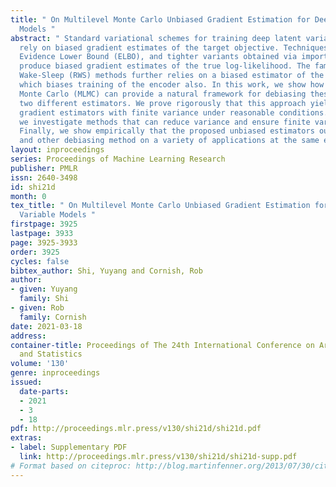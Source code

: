 ```yaml
---
title: " On Multilevel Monte Carlo Unbiased Gradient Estimation for Deep Latent Variable
  Models "
abstract: " Standard variational schemes for training deep latent variable models
  rely on biased gradient estimates of the target objective. Techniques based on the
  Evidence Lower Bound (ELBO), and tighter variants obtained via importance sampling,
  produce biased gradient estimates of the true log-likelihood. The family of Reweighted
  Wake-Sleep (RWS) methods further relies on a biased estimator of the inference objective,
  which biases training of the encoder also. In this work, we show how Multilevel
  Monte Carlo (MLMC) can provide a natural framework for debiasing these methods with
  two different estimators. We prove rigorously that this approach yields unbiased
  gradient estimators with finite variance under reasonable conditions. Furthermore,
  we investigate methods that can reduce variance and ensure finite variance in practice.
  Finally, we show empirically that the proposed unbiased estimators outperform IWAE
  and other debiasing method on a variety of applications at the same expected cost. "
layout: inproceedings
series: Proceedings of Machine Learning Research
publisher: PMLR
issn: 2640-3498
id: shi21d
month: 0
tex_title: " On Multilevel Monte Carlo Unbiased Gradient Estimation for Deep Latent
  Variable Models "
firstpage: 3925
lastpage: 3933
page: 3925-3933
order: 3925
cycles: false
bibtex_author: Shi, Yuyang and Cornish, Rob
author:
- given: Yuyang
  family: Shi
- given: Rob
  family: Cornish
date: 2021-03-18
address: 
container-title: Proceedings of The 24th International Conference on Artificial Intelligence
  and Statistics
volume: '130'
genre: inproceedings
issued:
  date-parts:
  - 2021
  - 3
  - 18
pdf: http://proceedings.mlr.press/v130/shi21d/shi21d.pdf
extras:
- label: Supplementary PDF
  link: http://proceedings.mlr.press/v130/shi21d/shi21d-supp.pdf
# Format based on citeproc: http://blog.martinfenner.org/2013/07/30/citeproc-yaml-for-bibliographies/
---
```

